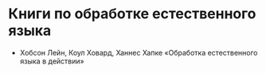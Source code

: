 # Книги по обработке естественного языка
- Хобсон Лейн, Коул Ховард, Ханнес Хапке «Обработка естественного языка в действии»